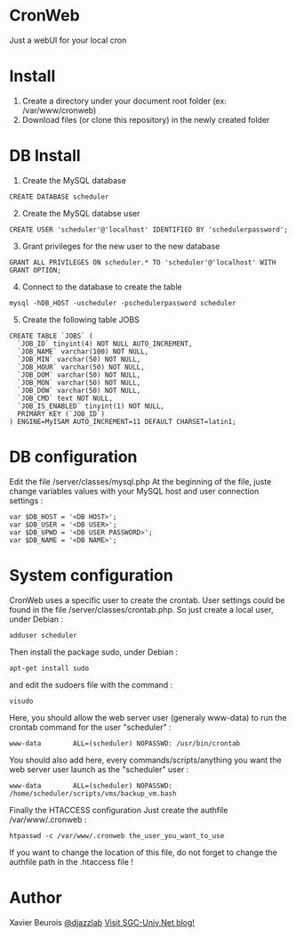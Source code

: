 # CronWeb
Just a webUI for your local cron

# Install
1. Create a directory under your document root folder (ex: /var/www/cronweb)
2. Download files (or clone this repository) in the newly created folder

# DB Install
1. Create the MySQL database
```
CREATE DATABASE scheduler
```
2. Create the MySQL databse user
```
CREATE USER 'scheduler'@'localhost' IDENTIFIED BY 'schedulerpassword';
```
3. Grant privileges for the new user to the new database
```
GRANT ALL PRIVILEGES ON scheduler.* TO 'scheduler'@'localhost' WITH GRANT OPTION;
```
4. Connect to the database to create the table
```
mysql -hDB_HOST -uscheduler -pschedulerpassword scheduler
```
5. Create the following table JOBS
```
CREATE TABLE `JOBS` (
  `JOB_ID` tinyint(4) NOT NULL AUTO_INCREMENT,
  `JOB_NAME` varchar(100) NOT NULL,
  `JOB_MIN` varchar(50) NOT NULL,
  `JOB_HOUR` varchar(50) NOT NULL,
  `JOB_DOM` varchar(50) NOT NULL,
  `JOB_MON` varchar(50) NOT NULL,
  `JOB_DOW` varchar(50) NOT NULL,
  `JOB_CMD` text NOT NULL,
  `JOB_IS_ENABLED` tinyint(1) NOT NULL,
  PRIMARY KEY (`JOB_ID`)
) ENGINE=MyISAM AUTO_INCREMENT=11 DEFAULT CHARSET=latin1;
```

# DB configuration
Edit the file <CronWeb Folder>/server/classes/mysql.php
At the beginning of the file, juste change variables values with your MySQL host and user connection settings :
```
var $DB_HOST = '<DB HOST>';
var $DB_USER = '<DB USER>';
var $DB_UPWD = '<DB USER PASSWORD>';
var $DB_NAME = '<DB NAME>';
```

# System configuration
CronWeb uses a specific user to create the crontab. User settings could be found in the file <CronWeb Folder>/server/classes/crontab.php. So just create a local user, under Debian :
```
adduser scheduler
```
Then install the package sudo, under Debian :
```
apt-get install sudo
```
and edit the sudoers file with the command :
```
visudo
```
Here, you should allow the web server user (generaly www-data) to run the crontab command for the user "scheduler" :
```
www-data        ALL=(scheduler) NOPASSWD: /usr/bin/crontab
```
You should also add here, every commands/scripts/anything you want the web server user launch as the "scheduler" user :
```
www-data        ALL=(scheduler) NOPASSWD: /home/scheduler/scripts/vms/backup_vm.bash
```
Finally the HTACCESS configuration
Just create the authfile /var/www/.cronweb :
```
htpasswd -c /var/www/.cronweb the_user_you_want_to_use
```
If you want to change the location of this file, do not forget to change the authfile path in the .htaccess file !

# Author
Xavier Beurois [@djazzlab](https://twitter.com/djazzlab)
[Visit SGC-Univ.Net blog!](https://www.sgc-univ.net)
